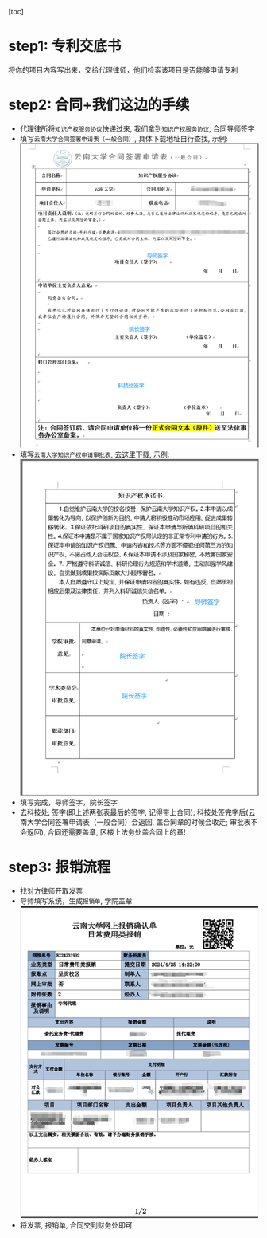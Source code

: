 [toc]

# step1: 专利交底书

将你的项目内容写出来，交给代理律师，他们检索该项目是否能够申请专利

# step2: 合同+我们这边的手续

- 代理律所将`知识产权服务协议`快递过来, 我们拿到`知识产权服务协议`, 合同导师签字
- 填写`云南大学合同签署申请表（一般合同）`, 具体下载地址自行查找, 示例:
  ![](./figs.assets/1714034567635.jpg)
- 填写`云南大学知识产权申请审批表`, 去[这里](http://www.sto.ynu.edu.cn/xzzq1/cgzljhxxm.htm)下载, 示例:
  ![](./figs.assets/1714032294425.jpg)
- 填写完成，导师签字，院长签字
- 去科技处, 签字(即上述两张表最后的签字, 记得带上合同); 科技处签完字后(云南大学合同签署申请表（一般合同）会返回, 盖合同章的时候会收走; 审批表不会返回), 合同还需要盖章, 区楼上法务处盖合同上的章!

# step3: 报销流程

- 找对方律师开取发票
- 导师填写系统，生成`报销单`, 学院盖章
  ![](./figs.assets/1714032472523.jpg)
- 将发票, 报销单, 合同交到财务处即可
